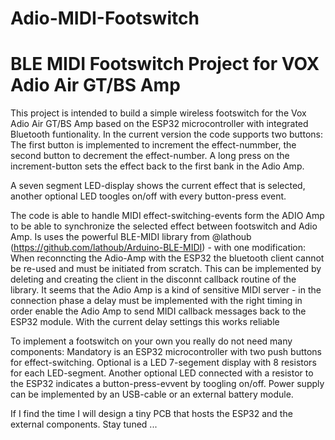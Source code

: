 # Adio-MIDI-Footswitch
# BLE MIDI Footswitch Project for VOX Adio Air GT/BS Amp 

This project is intended to build a simple wireless footswitch for the Vox Adio Air GT/BS Amp based on the ESP32 microcontroller with integrated Bluetooth funtionality. In the current version the code supports two buttons: The first button is implemented to increment the effect-nummber, the second button to decrement the effect-number. A long press on the increment-button sets the effect back to the first bank in the Adio Amp.

A seven segment LED-display shows the current effect that is selected, another optional LED toogles on/off with every button-press event.

The code is able to handle MIDI effect-switching-events form the ADIO Amp to be able to synchronize the selected effect between footswitch and Adio Amp. Is uses the powerful BLE-MIDI library from @lathoub (https://github.com/lathoub/Arduino-BLE-MIDI) - with one modification: When reconncting the Adio-Amp with the ESP32 the bluetooth client cannot be re-used and must be initiated from scratch. This can be implemented by deleting and creating the client in the disconnt callback routine of the library. It seems that the Adio Amp is a kind of sensitive MIDI server - in the connection phase a delay must be implemented with the right timing in order enable the Adio Amp to send MIDI callback messages back to the ESP32 module. With the current delay settings this works reliable

To implement a footswitch on your own you really do not need many components: Mandatory is an ESP32 microcontroller with two push buttons for effect-switching. Optional is a LED 7-segement display with 8 resistors for each LED-segment. Another optional LED connected with a resistor to the ESP32 indicates a button-press-evvent by toogling on/off. Power supply can be implemented by an USB-cable or an external battery module.

If I find the time I will design a tiny PCB that hosts the ESP32 and the external components. Stay tuned ...
